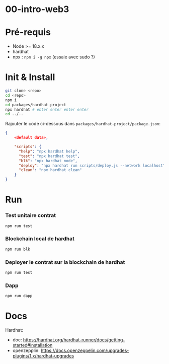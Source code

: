 # 00-intro-web3

# Pré-requis

  - Node >= 18.x.x
  - hardhat
  - npx : `npm i -g npx` (essaie avec sudo ?)

# Init & Install

```sh
git clone <repo>
cd <repo>
npm i
cd packages/hardhat-project
npx hardhat # enter enter enter enter
cd ../..
```

Rajouter le code ci-dessous dans `packages/hardhat-project/package.json`:

```json
{
    <default data>,

    "scripts": {
      "help": "npx hardhat help",
      "test": "npx hardhat test",
      "blk": "npx hardhat node",
      "deploy": "npx hardhat run scripts/deploy.js --network localhost",
      "clean": "npx hardhat clean"
    }
}
```

# Run

### Test unitaire contrat

```sh
npm run test
```

### Blockchain local de hardhat

```sh
npm run blk
```

### Deployer le contrat sur la blockchain de hardhat

```sh
npm run test
```

### Dapp

```sh
npm run dapp
```

# Docs

Hardhat:
  - doc: https://hardhat.org/hardhat-runner/docs/getting-started#installation
  - openzepplin: https://docs.openzeppelin.com/upgrades-plugins/1.x/hardhat-upgrades
